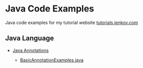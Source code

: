 # Java Code Examples
Java code examples for my tutorial website [tutorials.jenkov.com](http://tutorials.jenkov.com)

## Java Language

 - [Java Annotations](http://tutorials.jenkov.com/java/annotations.html)

   - [BasicAnnotationExamples.java](src/main/java/com/jenkov/java/annotations/BasicAnnotationExamples.java)